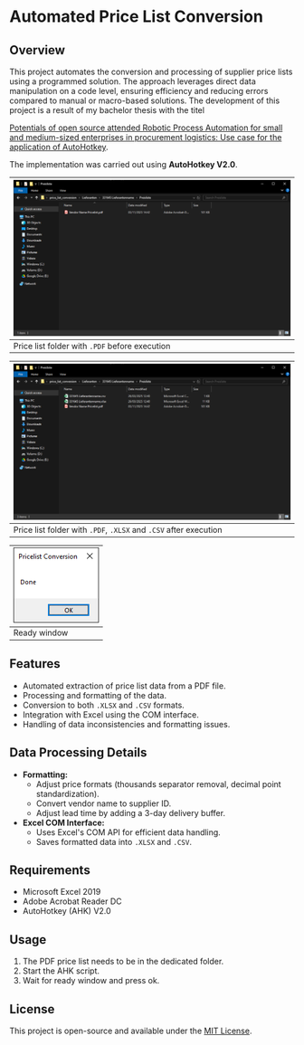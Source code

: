 # Automated Price List Conversion

## Overview
This project automates the conversion and processing of supplier price lists using a programmed solution. The approach leverages direct data manipulation on a code level, ensuring efficiency and reducing errors compared to manual or macro-based solutions.
The development of this project is a result of my bachelor thesis with the titel

[Potentials of open source attended Robotic Process Automation for small and medium-sized enterprises in procurement logistics:
Use case for the application of AutoHotkey](https://vn4bit.github.io/portfolio/thesisEN.html).

The implementation was carried out using **AutoHotkey V2.0**.

|![](https://github.com/VN4bit/price_list_conversion/blob/main/screenshots/1.png)|
|---|
|Price list folder with `.PDF` before execution|

|![](https://github.com/VN4bit/price_list_conversion/blob/main/screenshots/2.png)|
|---|
|Price list folder with `.PDF`, `.XLSX` and `.CSV` after execution|

|![](https://github.com/VN4bit/price_list_conversion/blob/main/screenshots/3.png)|
|---|
|Ready window|


## Features
- Automated extraction of price list data from a PDF file.
- Processing and formatting of the data.
- Conversion to both `.XLSX` and `.CSV` formats.
- Integration with Excel using the COM interface.
- Handling of data inconsistencies and formatting issues.

## Data Processing Details
- **Formatting:**
  - Adjust price formats (thousands separator removal, decimal point standardization).
  - Convert vendor name to supplier ID.
  - Adjust lead time by adding a 3-day delivery buffer.
- **Excel COM Interface:**
  - Uses Excel's COM API for efficient data handling.
  - Saves formatted data into `.XLSX` and `.CSV`.

## Requirements
- Microsoft Excel 2019
- Adobe Acrobat Reader DC
- AutoHotkey (AHK) V2.0

## Usage
1. The PDF price list needs to be in the dedicated folder.
2. Start the AHK script.
3. Wait for ready window and press ok.

## License
This project is open-source and available under the [MIT License](LICENSE).
